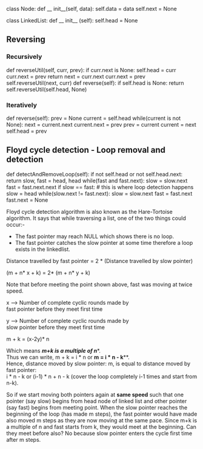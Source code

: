 class Node:
	def __ init__(self, data):
		self.data = data
		self.next = None
		
class LinkedList:
	def __ init__ (self):
		self.head = None

## Reversing 
### Recursively 
def reverseUtil(self, curr, prev):
	if curr.next is None:
		self.head = curr
		curr.next = prev
		return
	next = curr.next
	curr.next = prev
	self.reverseUtil(next, curr)
def reverse(self):
	if self.head is None:
		return
	self.reverseUtil(self.head, None)

### Iteratively
def reverse(self):
    prev = None
    current = self.head
    while(current is not None):
        next = current.next
        current.next = prev
        prev = current
        current = next
    self.head = prev

## Floyd cycle detection - Loop removal and detection
def detectAndRemoveLoop(self):
	if not self.head or not self.head.next:
		return
	slow, fast = head, head
	while(fast and fast.next):
		slow = slow.next
		fast = fast.next.next
		if slow == fast:
			# this is where loop detection happens
			slow = head
			while(slow.next != fast.next):
				slow = slow.next
				fast = fast.next
			fast.next = None

Floyd cycle detection algorithm is also known as the Hare-Tortoise algorithm. 
It says that while traversing a list, one of the two things could occur:- 
* The fast pointer may reach NULL which shows there is no loop. 
* The fast pointer catches the slow pointer at some time therefore a loop exists in the linkedlist. 

Distance travelled by fast pointer = 2 * (Distance travelled  by slow pointer)  
  
(m + n* x + k) = 2* (m + n* y + k)  
  
Note that before meeting the point shown above, fast was moving at twice speed.  
  
x -->  Number of complete cyclic rounds made by   
       fast pointer before they meet first time  
  
y -->  Number of complete cyclic rounds made by   
       slow pointer before they meet first time

m + k = (x-2y)* n  
  
Which means  ***m+k is a multiple of n****.   
Thus we can write, m + k = i * n or **m = i * n - k****.  
Hence, distance moved by slow pointer: m, is equal to distance moved by fast pointer:  
i * n - k or (i-1) * n + n - k (cover the loop completely i-1 times and start from n-k).

So if we start moving both pointers again at ****same speed**** such that one pointer (say slow) begins from head node of linked list and other pointer (say fast) begins from meeting point. When the slow pointer reaches the beginning of the loop (has made m steps), the fast pointer would have made also moved m steps as they are now moving at the same pace. Since m+k is a multiple of n and fast starts from k, they would meet at the beginning. Can they meet before also? No because slow pointer enters the cycle first time after m steps.



